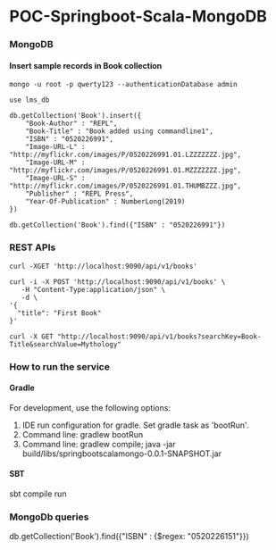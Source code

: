 # POC-Springboot-Scala-MongoDB

### MongoDB
#### Insert sample records in Book collection
```
mongo -u root -p qwerty123 --authenticationDatabase admin

use lms_db

db.getCollection('Book').insert({
    "Book-Author" : "REPL",
    "Book-Title" : "Book added using commandline1",
    "ISBN" : "0520226991",
    "Image-URL-L" : "http://myflickr.com/images/P/0520226991.01.LZZZZZZZ.jpg",
    "Image-URL-M" : "http://myflickr.com/images/P/0520226991.01.MZZZZZZZ.jpg",
    "Image-URL-S" : "http://myflickr.com/images/P/0520226991.01.THUMBZZZ.jpg",
    "Publisher" : "REPL Press",
    "Year-Of-Publication" : NumberLong(2019)
})

db.getCollection('Book').find({"ISBN" : "0520226991"})
```

### REST APIs

```
curl -XGET 'http://localhost:9090/api/v1/books'

curl -i -X POST 'http://localhost:9090/api/v1/books' \
   -H "Content-Type:application/json" \
   -d \
'{
  "title": "First Book"
}'

curl -X GET "http://localhost:9090/api/v1/books?searchKey=Book-Title&searchValue=Mythology"
```

### How to run the service
#### Gradle
For development, use the following options:
1. IDE run configuration for gradle. Set gradle task as 'bootRun'. 
2. Command line: gradlew bootRun
3. Command line: gradlew compile; java -jar build/libs/springbootscalamongo-0.0.1-SNAPSHOT.jar

#### SBT
sbt compile run

### MongoDb queries
db.getCollection('Book').find({"ISBN" : {$regex: "0520226151"}})

